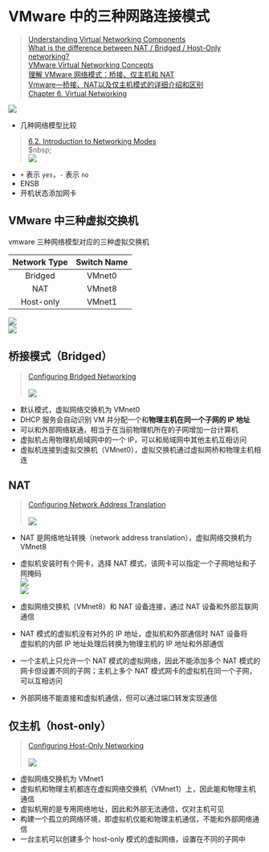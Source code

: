# VMware 中的三种网路连接模式  
> [Understanding Virtual Networking Components](https://docs.vmware.com/en/VMware-Workstation-Pro/16.0/com.vmware.ws.using.doc/GUID-8FDE7881-C31F-487F-BEF3-B2107A21D0CE.html)  
> [What is the difference between NAT / Bridged / Host-Only networking?](https://superuser.com/questions/227505/what-is-the-difference-between-nat-bridged-host-only-networking)  
> [VMware Virtual Networking Concepts](https://www.vmware.com/content/dam/digitalmarketing/vmware/en/pdf/techpaper/virtual_networking_concepts.pdf)  
> [理解 VMware 网络模式：桥接、仅主机和 NAT](https://www.junmajinlong.com/virtual/network/vmware_net/)  
> [Vmware—桥接、NAT以及仅主机模式的详细介绍和区别](https://zhuanlan.zhihu.com/p/532535216)  
> [Chapter 6. Virtual Networking](https://www.virtualbox.org/manual/ch06.html#network_bridged)  
  
  
![](img/2023-03-28-15-16-40.png)  
  
  
- 几种网络模型比较  
> [6.2. Introduction to Networking Modes](https://www.virtualbox.org/manual/ch06.html#network_bridged)  
> $nbsp;  
> ![](img/2023-04-11-11-29-08.png)  
  
  
- `+` 表示 `yes`，`-` 表示 `no`  
- ENSB   
- 开机状态添加网卡  
  
## VMware 中三种虚拟交换机  
vmware 三种网络模型对应的三种虚拟交换机  
  
|Network Type|Switch Name|  
|:--:|:--:|  
|Bridged|VMnet0|  
|NAT|VMnet8|  
|Host-only|VMnet1|  
  
  
![](img/2023-03-28-15-32-54.png)  
![](img/2023-03-28-15-33-36.png)  
  
  
## 桥接模式（Bridged）  
> [Configuring Bridged Networking](https://docs.vmware.com/en/VMware-Workstation-Pro/17/com.vmware.ws.using.doc/GUID-BAFA66C3-81F0-4FCA-84C4-D9F7D258A60A.html)  
> &nbsp;  
> ![](img/2023-04-11-10-51-47.png)  
  
  
- 默认模式，虚拟网络交换机为 VMnet0  
- DHCP 服务会自动识别 VM 并分配一个和**物理主机在同一个子网的 IP 地址**  
- 可以和外部网络联通，相当于在当前物理机所在的子网增加一台计算机  
- 虚拟机占用物理机局域网中的一个 IP，可以和局域网中其他主机互相访问  
- 虚拟机连接到虚拟交换机（VMnet0），虚拟交换机通过虚拟网桥和物理主机相连  
  
## NAT  
> [Configuring Network Address Translation](https://docs.vmware.com/en/VMware-Workstation-Pro/17/com.vmware.ws.using.doc/GUID-89311E3D-CCA9-4ECC-AF5C-C52BE6A89A95.html)  
> &nbsp;  
> ![](img/2023-04-11-11-41-29.png)  
  
- NAT 是网络地址转换（network address translation），虚拟网络交换机为 VMnet8  
  
- 虚拟机安装时有个网卡，选择 NAT 模式，该网卡可以指定一个子网地址和子网掩码  
![](img/2023-03-28-15-16-40.png)  
![](img/2023-04-11-11-48-37.png)  
  
- 虚拟网络交换机（VMnet8）和 NAT 设备连接，通过 NAT 设备和外部互联网通信  
  
- NAT 模式的虚拟机没有对外的 IP 地址，虚拟机和外部通信时 NAT 设备将   
虚拟机的内部 IP 地址处理后转换为物理主机的 IP 地址和外部通信  
  
- 一个主机上只允许一个 NAT 模式的虚拟网络，因此不能添加多个 NAT 模式的网卡但设置不同的子网；主机上多个 NAT 模式网卡的虚拟机在同一个子网，可以互相访问  
  
- 外部网络不能直接和虚拟机通信，但可以通过端口转发实现通信  
  
## 仅主机（host-only）  
> [Configuring Host-Only Networking](https://docs.vmware.com/en/VMware-Workstation-Pro/17/com.vmware.ws.using.doc/GUID-93BDF7F1-D2E4-42CE-80EA-4E305337D2FC.html)  
> &nbsp;  
> ![](img/2023-04-11-12-19-26.png)  
  
- 虚拟网络交换机为 VMnet1  
- 虚拟机和物理主机都连在虚拟网络交换机（VMnet1）上，因此能和物理主机通信  
- 虚拟机用的是专用网络地址，因此和外部无法通信，仅对主机可见  
- 构建一个孤立的网络环境，即虚拟机仅能和物理主机通信，不能和外部网络通信  
- 一台主机可以创建多个 host-only 模式的虚拟网络，设置在不同的子网中  
